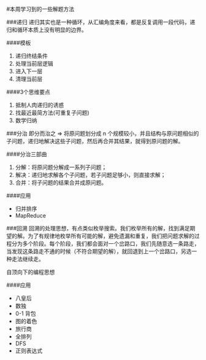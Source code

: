 #本周学习到的一些解题方法

###递归
递归其实也是一种循环，从汇编角度来看，都是反复调用一段代码，递归和循环本质上没有明显的边界。

####模板
1. 递归终结条件
2. 处理当前层逻辑
3. 进入下一层
4. 清理当前层

####3个思维要点
1. 抵制人肉递归的诱惑
2. 找最近最简方法(可重复子问题)
3. 数学归纳

###分治
即分而治之 => 将原问题划分成 n 个规模较小，并且结构与原问题相似的子问题，递归地解决这些子问题，然后再合并其结果，就得到原问题的解。

####分治三部曲
1. 分解：将原问题分解成一系列子问题；
2. 解决：递归地求解各个子问题，若子问题足够小，则直接求解；
3. 合并：将子问题的结果合并成原问题。


####应用
* 归并排序
* MapReduce

###回溯
回溯的处理思想，有点类似枚举搜索。我们枚举所有的解，找到满足期望的解。为了有规律地枚举所有可能的解，避免遗漏和重复，我们把问题求解的过程分为多个阶段。每个阶段，我们都会面对一个岔路口，我们先随意选一条路走，当发现这条路走不通的时候（不符合期望的解），就回退到上一个岔路口，另选一种走法继续走。

自顶向下的编程思想

####应用
* 八皇后
* 数独
* 0-1 背包
* 图的着色
* 旅行商
* 全排列
* DFS
* 正则表达式
